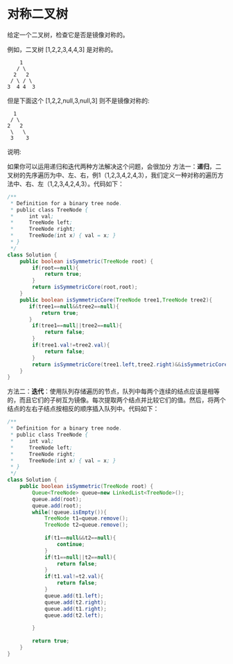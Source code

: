 # 对称二叉树
给定一个二叉树，检查它是否是镜像对称的。

例如，二叉树 [1,2,2,3,4,4,3] 是对称的。

        1
       / \
      2   2
     / \ / \
    3  4 4  3
但是下面这个 [1,2,2,null,3,null,3] 则不是镜像对称的:

      1
     / \
    2   2
     \   \
     3    3
说明:

如果你可以运用递归和迭代两种方法解决这个问题，会很加分
方法一：**递归**，二叉树的先序遍历为中、左、右，例1（1,2,3,4,2,4,3），我们定义一种对称的遍历方法中、右、左（1,2,3,4,2,4,3）。代码如下：  
```java
/**
 * Definition for a binary tree node.
 * public class TreeNode {
 *     int val;
 *     TreeNode left;
 *     TreeNode right;
 *     TreeNode(int x) { val = x; }
 * }
 */
class Solution {
    public boolean isSymmetric(TreeNode root) {
        if(root==null){
            return true;
        }
        return isSymmetricCore(root,root);
    }
    public boolean isSymmetricCore(TreeNode tree1,TreeNode tree2){
       if(tree1==null&&tree2==null){
           return true;
       }
        if(tree1==null||tree2==null){
            return false;
        }
        if(tree1.val!=tree2.val){
            return false;
        }
        return isSymmetricCore(tree1.left,tree2.right)&&isSymmetricCore(tree1.right,tree2.left);
    }
}
```
方法二：**迭代**：使用队列存储遍历的节点，队列中每两个连续的结点应该是相等的，而且它们的子树互为镜像。每次提取两个结点并比较它们的值。然后，将两个结点的左右子结点按相反的顺序插入队列中。代码如下：  
```java
/**
 * Definition for a binary tree node.
 * public class TreeNode {
 *     int val;
 *     TreeNode left;
 *     TreeNode right;
 *     TreeNode(int x) { val = x; }
 * }
 */
class Solution {
    public boolean isSymmetric(TreeNode root) {
        Queue<TreeNode> queue=new LinkedList<TreeNode>();
        queue.add(root);
        queue.add(root);
        while(!queue.isEmpty()){
            TreeNode t1=queue.remove();
            TreeNode t2=queue.remove();
           
            if(t1==null&&t2==null){
                continue;
            }
            if(t1==null||t2==null){
                return false;
            }
            if(t1.val!=t2.val){
                return false;
            }
            queue.add(t1.left);
            queue.add(t2.right);
            queue.add(t1.right);
            queue.add(t2.left);
            
        }
       
        return true;
    }
}
```